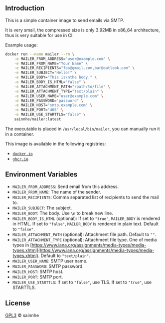 ## Introduction

This is a simple container image to send emails via SMTP.

It is very small, the compressed size is only 3.92MB in x86_64 architecture, thus is very suitable for use in CI.

Example usage:

```bash
docker run --name mailer --rm \
    -e MAILER_FROM_ADDRESS="user@example.com" \
    -e MAILER_FROM_NAME="Your Name" \
    -e MAILER_RECIPIENTS="foo@gmail.com,bar@outlook.com" \
    -e MAILER_SUBJECT="Hello!" \
    -e MAILER_BODY="This is\nthe body." \
    -e MAILER_BODY_IS_HTML="false" \
    -e MAILER_ATTACHMENT_PATH="/path/to/file" \
    -e MAILER_ATTACHMENT_TYPE="text/plain" \
    -e MAILER_USER_NAME="user@example.com" \
    -e MAILER_PASSWORD="password" \
    -e MAILER_HOST="smtp.example.com" \
    -e MAILER_PORT="465" \
    -e MAILER_USE_STARTTLS="false" \
    sainnhe/mailer:latest
```

The executable is placed in `/usr/local/bin/mailer`, you can manually run it in a container.

This image is available in the following registries:

- [`docker.io`](https://hub.docker.com/r/sainnhe/mailer)
- [`ghcr.io`](https://github.com/sainnhe/container-mailer/pkgs/container/mailer)

## Environment Variables

- `MAILER_FROM_ADDRESS`: Send email from this address.
- `MAILER_FROM_NAME`: The name of the sender.
- `MAILER_RECIPIENTS`: Comma separated list of recipients to send the mail to.
- `MAILER_SUBJECT`: The subject.
- `MAILER_BODY`: The body. Use `\n` to break new line.
- `MAILER_BODY_IS_HTML` (optional): If set to `"true"`, `MAILER_BODY` is rendered in HTML. If set to `"false"`, `MAILER_BODY` is rendered in plain text. Default to `"false"`.
- `MAILER_ATTACHMENT_PATH` (optional): Attachment file path. Default to `""`.
- `MAILER_ATTACHMENT_TYPE` (optional): Attachment file type. One of media types in [https://www.iana.org/assignments/media-types/media-types.xhtml](https://www.iana.org/assignments/media-types/media-types.xhtml). Default to `"text/plain"`.
- `MAILER_USER_NAME`: SMTP user name.
- `MAILER_PASSWORD`: SMTP password.
- `MAILER_HOST`: SMTP host.
- `MAILER_PORT`: SMTP port.
- `MAILER_USE_STARTTLS`: If set to `"false"`, use TLS. If set to `"true"`, use STARTTLS.

## License

[GPL3](./LICENSE) © sainnhe
